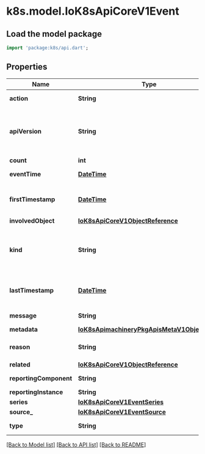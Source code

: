 # k8s.model.IoK8sApiCoreV1Event

## Load the model package
```dart
import 'package:k8s/api.dart';
```

## Properties
Name | Type | Description | Notes
------------ | ------------- | ------------- | -------------
**action** | **String** | What action was taken/failed regarding to the Regarding object. | [optional] 
**apiVersion** | **String** | APIVersion defines the versioned schema of this representation of an object. Servers should convert recognized schemas to the latest internal value, and may reject unrecognized values. More info: https://git.k8s.io/community/contributors/devel/sig-architecture/api-conventions.md#resources | [optional] 
**count** | **int** | The number of times this event has occurred. | [optional] 
**eventTime** | [**DateTime**](DateTime.md) | MicroTime is version of Time with microsecond level precision. | [optional] 
**firstTimestamp** | [**DateTime**](DateTime.md) | Time is a wrapper around time.Time which supports correct marshaling to YAML and JSON.  Wrappers are provided for many of the factory methods that the time package offers. | [optional] 
**involvedObject** | [**IoK8sApiCoreV1ObjectReference**](IoK8sApiCoreV1ObjectReference.md) |  | 
**kind** | **String** | Kind is a string value representing the REST resource this object represents. Servers may infer this from the endpoint the client submits requests to. Cannot be updated. In CamelCase. More info: https://git.k8s.io/community/contributors/devel/sig-architecture/api-conventions.md#types-kinds | [optional] 
**lastTimestamp** | [**DateTime**](DateTime.md) | Time is a wrapper around time.Time which supports correct marshaling to YAML and JSON.  Wrappers are provided for many of the factory methods that the time package offers. | [optional] 
**message** | **String** | A human-readable description of the status of this operation. | [optional] 
**metadata** | [**IoK8sApimachineryPkgApisMetaV1ObjectMeta**](IoK8sApimachineryPkgApisMetaV1ObjectMeta.md) |  | 
**reason** | **String** | This should be a short, machine understandable string that gives the reason for the transition into the object's current status. | [optional] 
**related** | [**IoK8sApiCoreV1ObjectReference**](IoK8sApiCoreV1ObjectReference.md) |  | [optional] 
**reportingComponent** | **String** | Name of the controller that emitted this Event, e.g. `kubernetes.io/kubelet`. | [optional] 
**reportingInstance** | **String** | ID of the controller instance, e.g. `kubelet-xyzf`. | [optional] 
**series** | [**IoK8sApiCoreV1EventSeries**](IoK8sApiCoreV1EventSeries.md) |  | [optional] 
**source_** | [**IoK8sApiCoreV1EventSource**](IoK8sApiCoreV1EventSource.md) |  | [optional] 
**type** | **String** | Type of this event (Normal, Warning), new types could be added in the future | [optional] 

[[Back to Model list]](../README.md#documentation-for-models) [[Back to API list]](../README.md#documentation-for-api-endpoints) [[Back to README]](../README.md)


